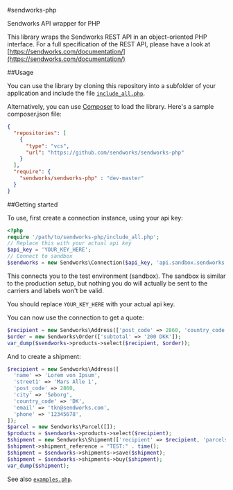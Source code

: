 #sendworks-php

Sendworks API wrapper for PHP

This library wraps the Sendworks REST API in an object-oriented PHP interface. For a full specification of the REST API, please have a look at [https://sendworks.com/documentation/](https://sendworks.com/documentation/)

##Usage

You can use the library by cloning this repository into a subfolder of your application and include the file [`include_all.php`](https://github.com/sendworks/sendworks-php/blob/master/include_all.php).

Alternatively, you can use [Composer](https://getcomposer.org/) to load the library. Here's a sample composer.json file:

```json
{
  "repositories": [
    {
      "type": "vcs",
      "url": "https://github.com/sendworks/sendworks-php"
    }
  ],
  "require": {
    "sendworks/sendworks-php" : "dev-master"
  }
}
```

##Getting started

To use, first create a connection instance, using your api key:

```php
<?php
require '/path/to/sendworks-php/include_all.php';
// Replace this with your actual api key
$api_key = 'YOUR_KEY_HERE';
// Connect to sandbox
$sendworks = new Sendworks\Connection($api_key, 'api.sandbox.sendworks.com');
```

This connects you to the test environment (sandbox). The sandbox is similar to the production setup, but nothing you do will actually be sent to the carriers and labels won't be valid.

You should replace `YOUR_KEY_HERE` with your actual api key.

You can now use the connection to get a quote:

```php
$recipient = new Sendworks\Address(['post_code' => 2860, 'country_code' => 'DK']);
$order = new Sendworks\Order(['subtotal' => '200 DKK']);
var_dump($sendworks->products->select($recipient, $order));
```

And to create a shipment:

```php
$recipient = new Sendworks\Address([
  'name' => 'Lorem von Ipsum',
  'street1' => 'Mars Alle 1',
  'post_code' => 2860,
  'city' => 'Søborg',
  'country_code' => 'DK',
  'email' => 'tkn@sendworks.com',
  'phone' => '12345678',
]);
$parcel = new Sendworks\Parcel([]);
$products = $sendworks->products->select($recipient);
$shipment = new Sendworks\Shipment(['recipient' => $recipient, 'parcels' => [$parcel], 'product' => $products[0]]);
$shipment->shipment_reference = "TEST:" . time();
$shipment = $sendworks->shipments->save($shipment);
$shipment = $sendworks->shipments->buy($shipment);
var_dump($shipment);
```

See also [`examples.php`](https://github.com/sendworks/sendworks-php/blob/master/examples.php).
